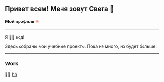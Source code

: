 ## Привет всем! Меня зовут Света 🦊 
#### Мой профиль  <a href="https://www.instagram.com/happyworkout_dzen/"><img src="https://github.com/SvetlanaGreenFox/Image/blob/master/4202090instagramlogosocialsocialmedia-115598_115703.png?raw=true" width="10"></a>

<hr>
Я 👩‍🎓 код!
<p>Здесь собраны мои учебные проекты.
Пока не много, но будет больше.</p>

<hr>

### Work

🕵️‍♀️ <a href="https://hh.ru/resume/44946997ff08743ef40039ed1f33426e494479">hh</a> 